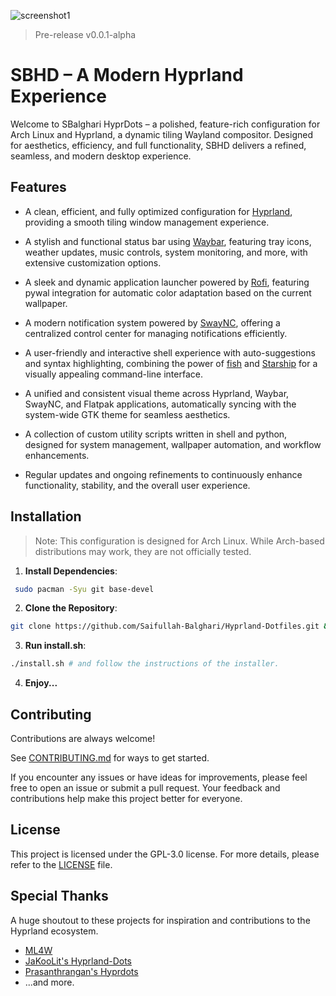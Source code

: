
![screenshot1](https://github.com/Saifullah-Balghari/Hyprland-Dotfiles/blob/main/assets/screenshot1.png)
> Pre-release v0.0.1-alpha

# SBHD – A Modern Hyprland Experience

Welcome to SBalghari HyprDots – a polished, feature-rich configuration for Arch Linux and Hyprland, a dynamic tiling Wayland compositor. Designed for aesthetics, efficiency, and full functionality, SBHD delivers a refined, seamless, and modern desktop experience.

## Features

- A clean, efficient, and fully optimized configuration for [Hyprland](https://github.com/vaxerski/hyprland), providing a smooth tiling window management experience.  

- A stylish and functional status bar using [Waybar](https://github.com/Alexays/Waybar), featuring tray icons, weather updates, music controls, system monitoring, and more, with extensive customization options.  

- A sleek and dynamic application launcher powered by [Rofi](https://github.com/davatorium/rofi), featuring pywal integration for automatic color adaptation based on the current wallpaper.  

- A modern notification system powered by [SwayNC](https://github.com/ErikReider/SwayNotificationCenter), offering a centralized control center for managing notifications efficiently.  

- A user-friendly and interactive shell experience with auto-suggestions and syntax highlighting, combining the power of [fish](https://fishshell.com/) and [Starship](https://github.com/starship/starship) for a visually appealing command-line interface.  

- A unified and consistent visual theme across Hyprland, Waybar, SwayNC, and Flatpak applications, automatically syncing with the system-wide GTK theme for seamless aesthetics.  

- A collection of custom utility scripts written in shell and python, designed for system management, wallpaper automation, and workflow enhancements.  

- Regular updates and ongoing refinements to continuously enhance functionality, stability, and the overall user experience.

## Installation

>Note:  This configuration is designed for Arch Linux. While Arch-based distributions may work, they are not officially tested.

1. **Install Dependencies**:
  ```bash
   sudo pacman -Syu git base-devel
   ```
2. **Clone the Repository**:
  ```bash
  git clone https://github.com/Saifullah-Balghari/Hyprland-Dotfiles.git && cd Hyprland-Dotfiles
  ```
3. **Run install.sh**:
  ```bash
  ./install.sh # and follow the instructions of the installer.
  ```
4. **Enjoy...**

## Contributing

Contributions are always welcome!

See [CONTRIBUTING.md](https://github.com/Saifullah-Balghari/Hyprland-Dotfiles/blob/main/CONTRIBUTING.md) for ways to get started.

If you encounter any issues or have ideas for improvements, please feel free to open an issue or submit a pull request. Your feedback and contributions help make this project better for everyone.

## License

This project is licensed under the GPL-3.0 license. For more details, please refer to the [LICENSE](https://github.com/Saifullah-Balghari/Hyprland-Dotfiles/blob/main/LICENSE) file.

## Special Thanks

A huge shoutout to these projects for inspiration and contributions to the Hyprland ecosystem.

- [ML4W](https://github.com/mylinuxforwork/dotfiles)
- [JaKooLit's Hyprland-Dots](https://github.com/JaKooLit/Hyprland-Dots)
- [Prasanthrangan's Hyprdots](https://github.com/prasanthrangan/hyprdots)
- ...and more.
